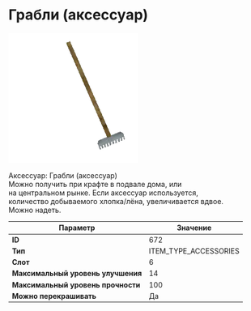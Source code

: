 # Грабли (аксессуар)

![Item Image](../img/672.webp?raw=true)

Аксессуар: Грабли (аксессуар)<br>Можно получить при крафте в подвале дома, или<br>на центральном рынке. Если аксессуар используется,<br>количество добываемого хлопка/лёна, увеличивается вдвое.<br>Можно надеть.


| Параметр | Значение |
|----------|----------|
| **ID** | 672 |
| **Тип** | ITEM_TYPE_ACCESSORIES |
| **Слот** | 6 |
| **Максимальный уровень улучшения** | 14 |
| **Максимальный уровень прочности** | 100 |
| **Можно перекрашивать** | Да |

